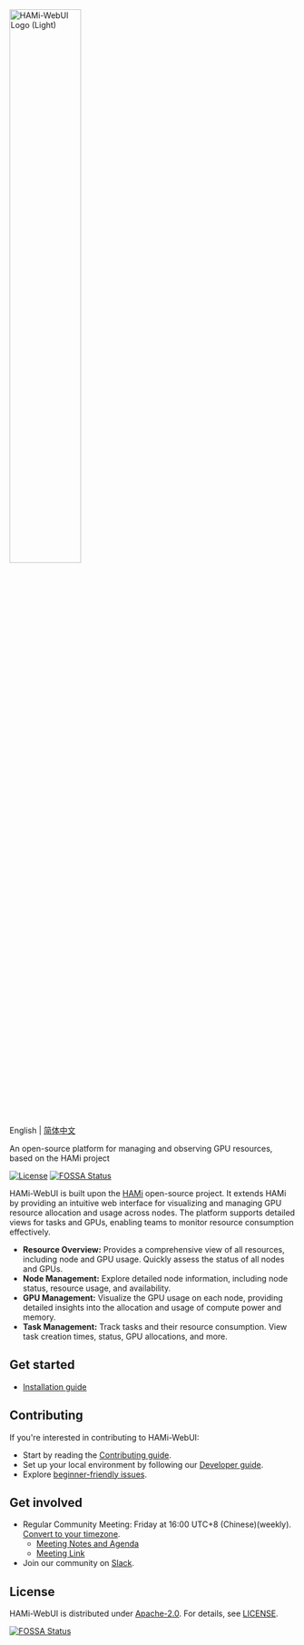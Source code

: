 <img src="docs/logo-horizontal.png" alt="HAMi-WebUI Logo (Light)" width="50%">

English | [简体中文](README_ZH.md)

An open-source platform for managing and observing GPU resources, based on the HAMi project

[![License](https://img.shields.io/github/license/Project-HAMi/HAMi)](LICENSE)
[![FOSSA Status](https://app.fossa.com/api/projects/git%2Bgithub.com%2FProject-HAMi%2FHAMi-WebUI.svg?type=shield)](https://app.fossa.com/projects/git%2Bgithub.com%2FProject-HAMi%2FHAMi-WebUI?ref=badge_shield)

HAMi-WebUI is built upon the [HAMi](https://github.com/Project-HAMi/HAMi) open-source project. It extends HAMi by providing an intuitive web interface for visualizing and managing GPU resource allocation and usage across nodes. The platform supports detailed views for tasks and GPUs, enabling teams to monitor resource consumption effectively.

- **Resource Overview:** Provides a comprehensive view of all resources, including node and GPU usage. Quickly assess the status of all nodes and GPUs.
- **Node Management:** Explore detailed node information, including node status, resource usage, and availability.
- **GPU Management:** Visualize the GPU usage on each node, providing detailed insights into the allocation and usage of compute power and memory.
- **Task Management:** Track tasks and their resource consumption. View task creation times, status, GPU allocations, and more.

## Get started

- [Installation guide](docs/installation/helm/index.md)

## Contributing

If you're interested in contributing to HAMi-WebUI:

- Start by reading the [Contributing guide](CONTRIBUTING.md).
- Set up your local environment by following our [Developer guide](docs/contribute/developer-guide.md).
- Explore [beginner-friendly issues](https://github.com/Project-HAMi/HAMi-WebUI/issues?q=is%3Aopen+is%3Aissue+label%3A%22beginner+friendly%22).

## Get involved

- Regular Community Meeting: Friday at 16:00 UTC+8 (Chinese)(weekly). [Convert to your timezone](https://www.thetimezoneconverter.com/?t=14%3A30&tz=GMT%2B8&).
  - [Meeting Notes and Agenda](https://docs.google.com/document/d/1YC6hco03_oXbF9IOUPJ29VWEddmITIKIfSmBX8JtGBw/edit#heading=h.g61sgp7w0d0c)
  - [Meeting Link](https://meeting.tencent.com/dm/Ntiwq1BICD1P)
- Join our community on [Slack](https://join.slack.com/t/hami-hsf3791/shared_invite/zt-2gcteqiph-Ls8Atnpky6clrspCAQ_eGQ).

## License

HAMi-WebUI is distributed under [Apache-2.0](LICENSE). For details, see [LICENSE](LICENSE).

[![FOSSA Status](https://app.fossa.com/api/projects/git%2Bgithub.com%2FProject-HAMi%2FHAMi-WebUI.svg?type=large)](https://app.fossa.com/projects/git%2Bgithub.com%2FProject-HAMi%2FHAMi-WebUI?ref=badge_large)